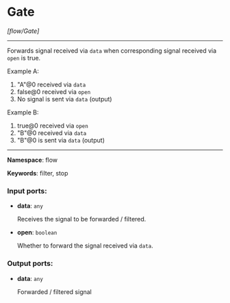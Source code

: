 # Gate

_[flow/Gate]_

---

Forwards signal received via `data` when corresponding signal received via `open` is true.

Example A:
1. "A"@0 received via `data`
2. false@0 received via `open`
3. No signal is sent via `data` (output)

Example B:
1. true@0 received via `open`
2. "B"@0  received via `data`
3. "B"@0 is sent via `data` (output)

---

__Namespace__: flow

__Keywords__: filter, stop

### Input ports:

* __data__: ` any `

    Receives the signal to be forwarded / filtered.


* __open__: ` boolean `

    Whether to forward the signal received via `data`.

### Output ports:

* __data__: ` any `

    Forwarded / filtered signal

